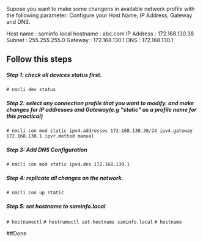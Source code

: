 Supose you want to make some changens in available network profile with the following parameter:
Configure your Host Name, IP Address, Gateway and DNS.

Host name : saminfo.local
hostname : abc.com
IP Address : 172.168.130.38
Subnet : 255.255.255.0
Gateway : 172.168.130.1
DNS : 172.168.130.1

## Follow this steps
##### Step 1: check all devices status first.
  `# nmcli dev status`
##### Step 2: select any connection profile that you want to modify. and make changes for IP addresses and Gateway(e.g "static" as a profile name for this practical)
  `# nmcli con mod static ipv4.addresses 172.168.130.38/24 ipv4.gateway 172.168.130.1 ipvr.method manual `
##### Step 3: Add DNS Configuration
  `# nmcli con mod static ipv4.dns 172.168.130.1`
##### Step 4: replicate all changes on the network.
  `# nmcli con up static`
##### Step 5: set hostname to saminfo.local
  `# hostnamectl`
  `# hostnamectl set-hostname saminfo.local`
  `# hostname`
  
  
##Done 
  
